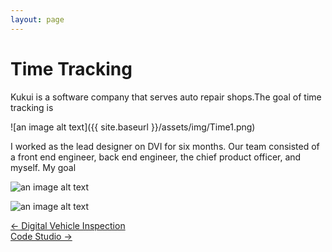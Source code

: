 ```yaml
---
layout: page
---
```



# Time Tracking

Kukui is a software company that serves auto repair shops.The goal of time tracking is

![an image alt text]({{ site.baseurl }}/assets/img/Time1.png)

I worked as the lead designer on DVI for six months. Our team consisted of a front end engineer, back end engineer, the chief product officer, and myself. My goal

![an image alt text]({{base.siteurl}}/assets/img/Time2.png)


![an image alt text]({{base.siteurl}}/assets/img/Time3.png)

<div class="clearfix mxn2 container-sm mt4">
  <div class="col col-6">
    <a href="/projects/dvi"> ← Digital Vehicle Inspection </a>
  </div>

  <div class="col col-6 right-align">
    <a href="/projects/codestudio"> Code Studio → </a>
  </div>
</div>
